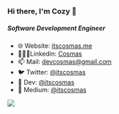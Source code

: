 ### Hi there, I'm Cozy 👋
##### Software Development Engineer

<!--
**ItsCosmas/ItsCosmas** is a ✨ _special_ ✨ repository because its `README.md` (this file) appears on your GitHub profile.

Here are some ideas to get you started:

- 🔭 I’m currently working on ...
- 🌱 I’m currently learning ...
- 👯 I’m looking to collaborate on ...
- 🤔 I’m looking for help with ...
- 💬 Ask me about ...
- 📫 How to reach me: ...
- 😄 Pronouns: ...
- ⚡ Fun fact: ...
-->


- 🌐 Website: [itscosmas.me](https://itscosmas.me)
- 👨🏾‍💼Linkedin: [Cosmas](https://www.linkedin.com/in/cosmasgikunju/)
- 📫 Mail: devcosmas@gmail.com
- 🐦 Twitter: [@itscosmas](https://twitter.com/itscosmas)
- 📖 Dev: [@itscosmas](https://dev.to/itscosmas)
- 📖 Medium: [@itscosmas](https://medium.com/@itscosmas)

<img src="https://github-readme-stats.vercel.app/api?username=ItsCosmas&&show_icons=true&title_color=ffffff&icon_color=bb2acf&text_color=daf7dc&bg_color=191919">
